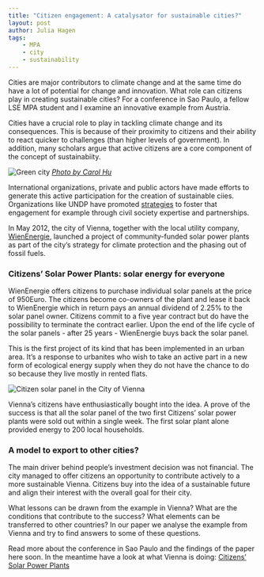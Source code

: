 ```yaml
---
title: "Citizen engagement: A catalysator for sustainable cities?"
layout: post
author: Julia Hagen
tags:
    - MPA
    - city
    - sustainability
---
```


Cities are major contributors to climate change and at the same time do have a lot of potential for change and innovation. What role can citizens play in creating sustainable cities? For a conference in Sao Paulo, a fellow LSE MPA student and I examine an innovative example from Austria.
<!--more-->

Cities have a crucial role to play in tackling climate change and its consequences. This is because of their proximity to citizens and their ability to react quicker to challenges (than higher levels of government). In addition, many scholars argue that active citizens are a core component of the concept of sustainabiity.

![Green city](https://images.unsplash.com/photo-1429031304811-30fb54573867?ixlib=rb-0.3.5&q=80&fm=jpg&w=1080&fit=max&s=6000477bbcd30e20060bc55f9d3095a9)
_[Photo by Carol Hu](https://unsplash.com/photos/kUBk_3eIFO8)_

International organizations, private and public actors have made efforts to generate this active participation for the creation of sustainable ciies.  Organizations like UNDP have promoted [strategies](http://www.undp.org/content/undp/en/home/librarypage/civil_society/UNDP-Strategy-on-Civil-Society-and-Civic-Engagement-2012.html) to foster that engagement for example through civil society expertise and partnerships.

In May 2012, the city of Vienna, together with the local utility company, [WienEnergie](http://www.wienenergie.at/eportal2/ep/tab.do?tabId=0),  launched a project of community-funded solar power plants as part of the city’s strategy for climate protection and the phasing out of fossil fuels.

### Citizens’ Solar Power Plants: solar energy for everyone

WienEnergie offers citizens to purchase individual solar panels at the price of 950Euro. The citizens become co-owners of the plant and lease it back to WienEnergie which in return pays an annual dividend of 2.25% to the solar panel owner. Citizens commit to a five year contract but do have the possibility to terminate the contract earlier. Upon the end of the life cycle of the solar panels - after 25 years - WienEnergie buys back the solar panel.

This is the first project of its kind that has been implemented in an urban area. It’s a response to urbanites who wish to take an active part in a new form of ecological energy supply when they do not have the chance to do so because they live mostly in rented flats.

![Citizen solar panel in the City of Vienna](http://oekastatic.orf.at/static/images/site/oeka/20150518/solarkraftwerke.5357194.jpg)

Vienna’s citizens have enthusiastically bought into the idea. A prove of the success is that all the solar panel of the two first Citizens’ solar power plants were sold out within a single week. The first solar plant alone provided energy to 200 local households.

### A model to export to other cities?

The main driver behind people’s investment decision was not financial. The city managed to offer citizens an opportunity to contribute actively to a more sustainable Vienna. Citizens buy into the idea of a sustainable future and align their interest with the overall goal for their city.

What lessons can be drawn from the example in Vienna? What are the conditions that contribute to the success? What elements can be transferred to other countries? In our paper we analyse the example from Vienna and try to find answers to some of these questions.

Read more about the conference in Sao Paulo and the findings of the paper here soon. In the meantime have a look at what Vienna is doing: [Citizens’ Solar Power Plants](https://smartcity.wien.gv.at/site/en/projekte/menschen-gesellschaft/burgerinnen-solarkraftwerk/)




